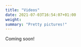 ```yaml
---
title: "Videos"
date: 2021-07-03T16:54:07+01:00
weight: 
summary: "Pretty pictures!"
---
```


Coming soon!